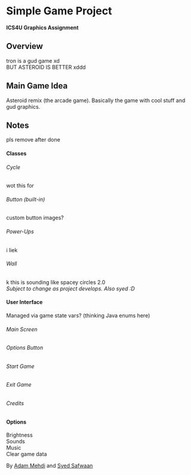 # Simple Game Project
**ICS4U Graphics Assignment**<br/>

## Overview
tron is a gud game xd<br/>
BUT ASTEROID IS BETTER xddd<br/>

## Main Game Idea
Asteroid remix (the arcade game). Basically the game with cool stuff and gud graphics.<br/>

## Notes
pls remove after done<br/>
#### Classes
###### Cycle
wot this for<br/>
###### Button (built-in)
custom button images?<br/>
###### Power-Ups
i liek<br/>
###### Wall
k this is sounding like spacey circles 2.0<br/>
*Subject to change as project develops. Also syed :D*<br/>

#### User Interface
Managed via game state vars? (thinking Java enums here)<br/>
###### Main Screen
###### Options Button
###### Start Game
###### Exit Game
###### Credits

#### Options
Brightness<br/>
Sounds<br/>
Music<br/>
Clear game data<br/>

By [Adam Mehdi](https://github.com/AdamMedee "Adam's GH") and [Syed Safwaan](https://github.com/syed-safwaan "Syed's GH")<br/>
